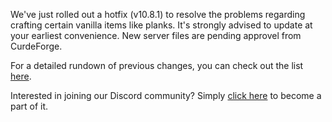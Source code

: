We've just rolled out a hotfix (v10.8.1) to resolve the problems regarding crafting certain vanilla items like planks. It's strongly advised to update at your earliest convenience. New server files are pending approvel from CurdeForge. 

For a detailed rundown of previous changes, you can check out the list [here](https://github.com/AMPZNetwork/All-The-Forge/blob/main/PatchNotes/ATFG10.md#version-108-march-19th-2024).

Interested in joining our Discord community? Simply [click here](https://discord.ampznetwork.com) to become a part of it.

